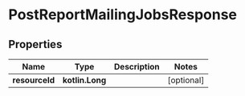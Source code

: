 
# PostReportMailingJobsResponse

## Properties
| Name | Type | Description | Notes |
| ------------ | ------------- | ------------- | ------------- |
| **resourceId** | **kotlin.Long** |  |  [optional] |



